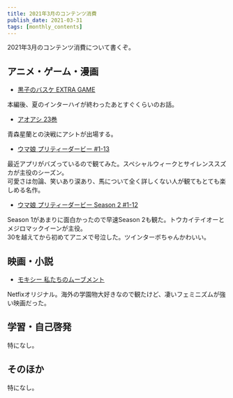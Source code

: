 ```yaml
---
title: 2021年3月のコンテンツ消費
publish_date: 2021-03-31
tags: [monthly_contents]
---
```


2021年3月のコンテンツ消費について書くぞ。

## アニメ・ゲーム・漫画
- [黒子のバスケ EXTRA GAME](https://amzn.to/3q2Ue0G)

本編後、夏のインターハイが終わったあとすぐくらいのお話。

- [アオアシ 23巻](https://amzn.to/39ExfUi)

青森星蘭との決戦にアシトが出場する。

- [ウマ娘 プリティーダービー #1-13](https://video.unext.jp/title/SID0034344)

最近アプリがバズっているので観てみた。スペシャルウィークとサイレンススズカが主役のシーズン。  
可愛さは勿論、笑いあり涙あり、馬について全く詳しくない人が観てもとても楽しめる名作。

- [ウマ娘 プリティーダービー Season 2 #1-12](https://video.unext.jp/title/SID0053831)

Season 1があまりに面白かったので早速Season 2も観た。トウカイテイオーとメジロマックイーンが主役。  
30を越えてから初めてアニメで号泣した。ツインターボちゃんかわいい。


## 映画・小説

- [モキシー 私たちのムーブメント](https://www.netflix.com/title/81078393?s=i&trkid=14170035)

Netfixオリジナル。海外の学園物大好きなので観たけど、凄いフェミニズムが強い映画だった。

## 学習・自己啓発
特になし。

## そのほか
特になし。
